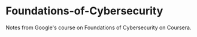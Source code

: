 # Foundations-of-Cybersecurity
Notes from Google's course on Foundations of Cybersecurity on Coursera.
